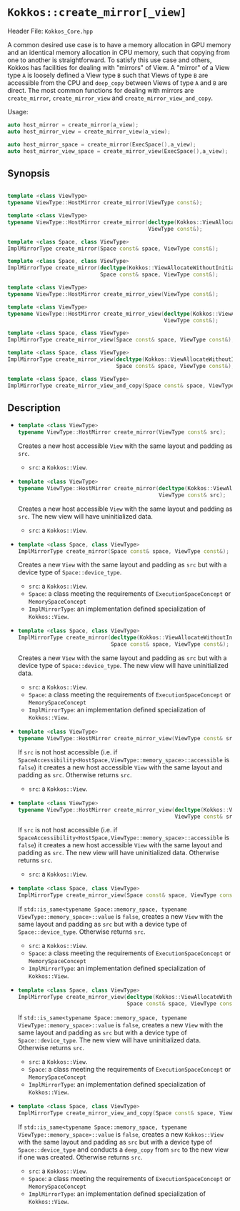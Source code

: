 # `Kokkos::create_mirror[_view]`

Header File: `Kokkos_Core.hpp`

A common desired use case is to have a memory allocation in GPU memory and an identical memory allocation in CPU memory, such that copying from one to another is straightforward. To satisfy this use case and others, Kokkos has facilities for dealing with "mirrors" of View. A "mirror" of a View type `A` is loosely defined a View type `B` such that Views of type `B` are accessible from the CPU and `deep_copy` between Views of type `A` and `B` are direct. The most common functions for dealing with mirrors are `create_mirror`, `create_mirror_view` and `create_mirror_view_and_copy`.

Usage:
```cpp
auto host_mirror = create_mirror(a_view);
auto host_mirror_view = create_mirror_view(a_view);

auto host_mirror_space = create_mirror(ExecSpace(),a_view);
auto host_mirror_view_space = create_mirror_view(ExecSpace(),a_view);
```

## Synopsis

```cpp

template <class ViewType>
typename ViewType::HostMirror create_mirror(ViewType const&);

template <class ViewType>
typename ViewType::HostMirror create_mirror(decltype(Kokkos::ViewAllocateWithoutInitializing(), 
                                            ViewType const&);

template <class Space, class ViewType>
ImplMirrorType create_mirror(Space const& space, ViewType const&);

template <class Space, class ViewType>
ImplMirrorType create_mirror(decltype(Kokkos::ViewAllocateWithoutInitializing(),
                             Space const& space, ViewType const&);

template <class ViewType>
typename ViewType::HostMirror create_mirror_view(ViewType const&);

template <class ViewType>
typename ViewType::HostMirror create_mirror_view(decltype(Kokkos::ViewAllocateWithoutInitializing(),
                                                 ViewType const&);

template <class Space, class ViewType>
ImplMirrorType create_mirror_view(Space const& space, ViewType const&);

template <class Space, class ViewType>
ImplMirrorType create_mirror_view(decltype(Kokkos::ViewAllocateWithoutInitializing(),
                                  Space const& space, ViewType const&);

template <class Space, class ViewType>
ImplMirrorType create_mirror_view_and_copy(Space const& space, ViewType const&);
```


## Description

* ```cpp
  template <class ViewType>
  typename ViewType::HostMirror create_mirror(ViewType const& src);
  ```
  Creates a new host accessible `View` with the same layout and padding as `src`.
  * `src`: a `Kokkos::View`.

* ```cpp
  template <class ViewType>
  typename ViewType::HostMirror create_mirror(decltype(Kokkos::ViewAllocateWithoutInitializing()),
                                              ViewType const& src);
  ```
  Creates a new host accessible `View` with the same layout and padding as `src`. The new view will have uninitialized data.
  * `src`: a `Kokkos::View`.

* ```cpp
  template <class Space, class ViewType>
  ImplMirrorType create_mirror(Space const& space, ViewType const&);
  ```
  Creates a new `View` with the same layout and padding as `src` but with a device type of `Space::device_type`.
  * `src`: a `Kokkos::View`.
  * `Space`: a class meeting the requirements of `ExecutionSpaceConcept` or `MemorySpaceConcept`
  * `ImplMirrorType`: an implementation defined specialization of `Kokkos::View`.

* ```cpp
  template <class Space, class ViewType>
  ImplMirrorType create_mirror(decltype(Kokkos::ViewAllocateWithoutInitializing()),
                               Space const& space, ViewType const&);
  ```
  Creates a new `View` with the same layout and padding as `src` but with a device type of `Space::device_type`. The new view will have uninitialized data.
  * `src`: a `Kokkos::View`.
  * `Space`: a class meeting the requirements of `ExecutionSpaceConcept` or `MemorySpaceConcept`
  * `ImplMirrorType`: an implementation defined specialization of `Kokkos::View`.

* ```cpp
  template <class ViewType>
  typename ViewType::HostMirror create_mirror_view(ViewType const& src);
  ```
  If `src` is not host accessible (i.e. if `SpaceAccessibility<HostSpace,ViewType::memory_space>::accessible` is `false`)
  it creates a new host accessible `View` with the same layout and padding as `src`. Otherwise returns `src`.
  * `src`: a `Kokkos::View`.

* ```cpp
  template <class ViewType>
  typename ViewType::HostMirror create_mirror_view(decltype(Kokkos::ViewAllocateWithoutInitializing()),
                                                   ViewType const& src);
  ```
  If `src` is not host accessible (i.e. if `SpaceAccessibility<HostSpace,ViewType::memory_space>::accessible` is `false`)
  it creates a new host accessible `View` with the same layout and padding as `src`. The new view will have uninitialized data. Otherwise returns `src`.
  * `src`: a `Kokkos::View`.

* ```cpp
  template <class Space, class ViewType>
  ImplMirrorType create_mirror_view(Space const& space, ViewType const&);
  ```
  If `std::is_same<typename Space::memory_space, typename ViewType::memory_space>::value` is `false`,
  creates a new `View` with the same layout and padding as `src` but with a device type of `Space::device_type`.
  Otherwise returns `src`.
  * `src`: a `Kokkos::View`.
  * `Space`: a class meeting the requirements of `ExecutionSpaceConcept` or `MemorySpaceConcept`
  * `ImplMirrorType`: an implementation defined specialization of `Kokkos::View`.

* ```cpp
  template <class Space, class ViewType>
  ImplMirrorType create_mirror_view(decltype(Kokkos::ViewAllocateWithoutInitializing(), 
                                    Space const& space, ViewType const&);
  ```
  If `std::is_same<typename Space::memory_space, typename ViewType::memory_space>::value` is `false`,
  creates a new `View` with the same layout and padding as `src` but with a device type of `Space::device_type`. The new view will have uninitialized data.
  Otherwise returns `src`.
  * `src`: a `Kokkos::View`.
  * `Space`: a class meeting the requirements of `ExecutionSpaceConcept` or `MemorySpaceConcept`
  * `ImplMirrorType`: an implementation defined specialization of `Kokkos::View`.

* ```cpp
  template <class Space, class ViewType>
  ImplMirrorType create_mirror_view_and_copy(Space const& space, ViewType const&);
  ```
  If `std::is_same<typename Space::memory_space, typename ViewType::memory_space>::value` is `false`,
  creates a new `Kokkos::View` with the same layout and padding as `src` but with a device type of `Space::device_type` and
  conducts a `deep_copy` from `src` to the new view if one was created. Otherwise returns `src`.
  * `src`: a `Kokkos::View`.
  * `Space`: a class meeting the requirements of `ExecutionSpaceConcept` or `MemorySpaceConcept`
  * `ImplMirrorType`: an implementation defined specialization of `Kokkos::View`.
